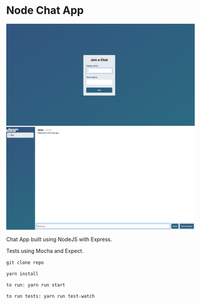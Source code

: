 # Node Chat App

![Alt text](/screenshots/validation-page.jpeg?raw=true "validation page")
![Alt text](/screenshots/chat-page.jpeg?raw=true "chat page")

Chat App built using NodeJS with Express.

Tests using Mocha and Expect.

```
git clone repo
```

```
yarn install
```

```
to run: yarn run start
```

```
to run tests: yarn run test-watch
```